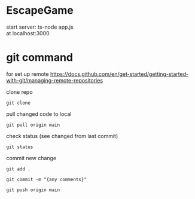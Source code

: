 # EscapeGame
start server: ts-node app.js  
at localhost:3000

# git command
for set up remote 
https://docs.github.com/en/get-started/getting-started-with-git/managing-remote-repositories

clone repo
```
git clone 
```

pull changed code to local
```
git pull origin main
```

check  status (see changed from last commit)
```
git status
```

commit new change
```
git add .

git commit -m "{any comments}"

git push origin main
```
